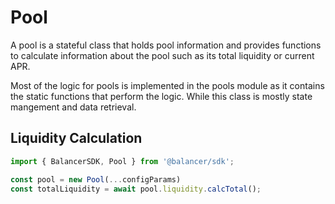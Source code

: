 # Pool

A pool is a stateful class that holds pool information and provides functions to calculate
information about the pool such as its total liquidity or current APR.

Most of the logic for pools is implemented in the pools module as it 
contains the static functions that perform the logic. While this class is mostly
state mangement and data retrieval. 


## Liquidity Calculation

```js
import { BalancerSDK, Pool } from '@balancer/sdk';

const pool = new Pool(...configParams)
const totalLiquidity = await pool.liquidity.calcTotal();
